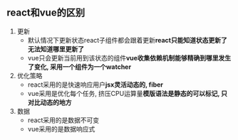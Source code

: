## react和vue的区别
1. 更新
   - 默认情况下更新状态react子组件都会跟着更新**react只能知道状态更新了无法知道哪里更新了**
   - vue只会更新当前用到该状态的组件**vue收集依赖机制能够精确到哪里发生了变化, 采用一个组件为一个watcher**
2. 优化策略
   - react采用的是快速响应用户**jsx灵活动态的, fiber**
   - vue采用是优化每个任务, 挤压CPU运算量**模版语法是静态的可以标记, 只对比动态的地方**
3. 数据
    - react采用的是数据不可变
    - vue采用的是数据响应式